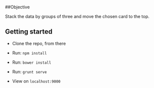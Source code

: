 ##Objective

Stack the data by groups of three and move the chosen card to the top.

## Getting started

- Clone the repo, from there 

- Run: `npm install`
- Run: `bower install`

- Run: `grunt serve` 
- View on `localhost:9000`
